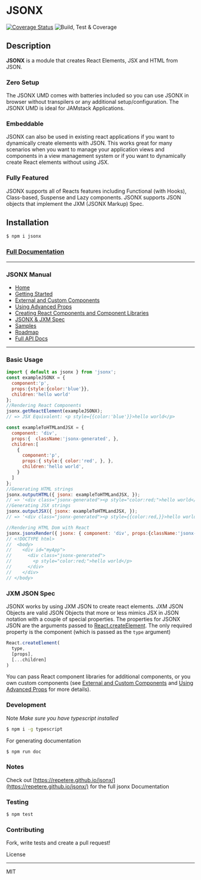 # JSONX

[![Coverage Status](https://coveralls.io/repos/github/repetere/jsonx/badge.svg?branch=master)](https://coveralls.io/github/repetere/jsonx?branch=master) ![Build, Test & Coverage](https://github.com/repetere/jsonx/workflows/Build,%20Test%20&%20Coverage/badge.svg)

## Description

**JSONX** is a module that creates React Elements, JSX and HTML from JSON.

### Zero Setup

The JSONX UMD comes with batteries included so you can use JSONX in browser without transpilers or any additional setup/configuration. The JSONX UMD is ideal for JAMstack Applications.

### Embeddable

JSONX can also be used in existing react applications if you want to dynamically create elements with JSON. This works great for many scenarios when you want to manage your application views and components in a view management system or if you want to dynamically create React elements without using JSX.

### Fully Featured

JSONX supports all of Reacts features including Functional (with Hooks), Class-based, Suspense and Lazy components. JSONX supports JSON objects that implement the JXM (JSONX Markup) Spec.


## Installation

```sh
$ npm i jsonx
```

### [Full Documentation](https://repetere.github.io/jsonx/)


<link id="viewx-style-style-0" rel="stylesheet" type="text/css" href="https://unpkg.com/highlight.js@9.18.1/styles/darkula.css">

---
### JSONX Manual
 - [Home](https://jsonx.anydata.app)
 - [Getting Started](https://repetere.github.io/jsonx/manual/getting-started/index.html)
 - [External and Custom Components](https://repetere.github.io/jsonx/manual/using-external-and-custom-components/index.html)
 - [Using Advanced Props](https://repetere.github.io/jsonx/manual/using-advanced-props/index.html)
 - [Creating React Components and Component Libraries](https://repetere.github.io/jsonx/manual/creating-react-components-and-component-libraries/index.html)
 - [JSONX & JXM Spec](https://repetere.github.io/jsonx/manual/spec/index.html)
 - [Samples](https://repetere.github.io/jsonx/manual/samples/index.html)
 - [Roadmap](https://repetere.github.io/jsonx/manual/roadmap/index.html)
 - [Full API Docs](https://repetere.github.io/jsonx/)
---

### Basic Usage
```javascript
import { default as jsonx } from 'jsonx';
const exampleJSONX = {
  component:'p',
  props:{style:{color:'blue'}},
  children:'hello world'
};
//Rendering React Components
jsonx.getReactElement(exampleJSONX);
// => JSX Equivalent: <p style={{color:'blue'}}>hello world</p>

const exampleToHTMLandJSX = {
  component: 'div',
  props:{  className:'jsonx-generated', },
  children:[
    {  
      component:'p',
      props:{ style:{ color:'red', }, },
      children:'hello world',
    }
  ]
};
//Generating HTML strings
jsonx.outputHTML({ jsonx: exampleToHTMLandJSX, });
// => '<div class="jsonx-generated"><p style="color:red;">hello world</p></div>'
//Generating JSX strings
jsonx.outputJSX({ jsonx: exampleToHTMLandJSX, });
// => '<div class="jsonx-generated"><p style={{color:red,}}>hello world</p></div>'

//Rendering HTML Dom with React
jsonx.jsonxRender({ jsonx: { component: 'div', props:{className:'jsonx-generated',children:[{ component:'p',props:{style:{color:'red'}}, children:'hello world' }]}}, querySelector:'#myApp', });
// <!DOCTYPE html>
//  <body>
//    <div id="myApp">
//      <div class="jsonx-generated">
//        <p style="color:red;">hello world</p>
//      </div>
//    </div>
// </body>
```


### JXM JSON Spec

JSONX works by using JXM JSON to create react elements. JXM JSON Objects are valid JSON Objects that more or less mimics JSX in JSON notation with a couple of special properties. The properties for JSONX JSON are the arguments passed to [React.createElement](https://reactjs.org/docs/react-api.html#createelement). The only required property is the component (which is passed as the `type` argument)

```javascript
React.createElement(
  type,
  [props],
  [...children]
)
```

You can pass React component libraries for additional components, or you own custom components (see [External and Custom Components](../using-external-and-custom-components/index.html)
 and [Using Advanced Props](../using-advanced-props/index.html) for more details).


### Development

Note *Make sure you have typescript installed*

```sh
$ npm i -g typescript 
```

For generating documentation

```sh
$ npm run doc
```

### Notes

Check out [https://repetere.github.io/jsonx/](https://repetere.github.io/jsonx/) for the full jsonx Documentation

### Testing

```sh
$ npm test
```

### Contributing

Fork, write tests and create a pull request!

License

----

MIT